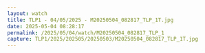 ```yaml
---
layout: watch
title: TLP1 - 04/05/2025 - M20250504_082817_TLP_1T.jpg
date: 2025-05-04 08:28:17
permalink: /2025/05/04/watch/M20250504_082817_TLP_1
capture: TLP1/2025/202505/20250503/M20250504_082817_TLP_1T.jpg
---
```

